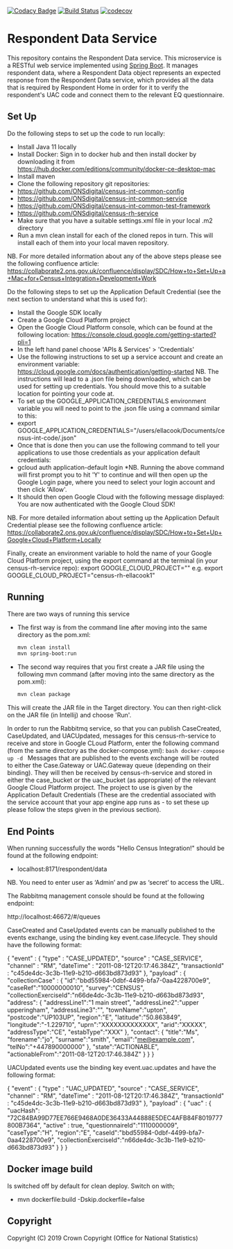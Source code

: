[![Codacy Badge](https://api.codacy.com/project/badge/Grade/c11c38daa91f48818dca0a1e3a6837ea)](https://www.codacy.com/app/philwhiles/census-rh-service?utm_source=github.com&amp;utm_medium=referral&amp;utm_content=ONSdigital/census-rh-service&amp;utm_campaign=Badge_Grade)
[![Build Status](https://travis-ci.org/ONSdigital/census-rh-service.svg?branch=master)](https://travis-ci.org/ONSdigital/census-rh-service)
[![codecov](https://codecov.io/gh/ONSdigital/census-rh-service/branch/master/graph/badge.svg)](https://codecov.io/gh/ONSdigital/census-rh-service)
# Respondent Data Service
This repository contains the Respondent Data service. This microservice is a RESTful web service implemented using [Spring Boot](http://projects.spring.io/spring-boot/). It manages respondent data, where a Respondent Data object represents an expected response from the Respondent Data service, which provides all the data that is required by Respondent Home in order for it to verify the respondent's UAC code and connect them to the relevant EQ questionnaire.

## Set Up

Do the following steps to set up the code to run locally:
* Install Java 11 locally
* Install Docker: Sign in to docker hub and then install docker by downloading it from https://hub.docker.com/editions/community/docker-ce-desktop-mac
* Install maven
* Clone the following repository git repositories:
* https://github.com/ONSdigital/census-int-common-config
* https://github.com/ONSdigital/census-int-common-service
* https://github.com/ONSdigital/census-int-common-test-framework
* https://github.com/ONSdigital/census-rh-service
* Make sure that you have a suitable settings.xml file in your local .m2 directory
* Run a mvn clean install for each of the cloned repos in turn. This will install each of them into your local maven repository.

NB. For more detailed information about any of the above steps please see the following confluence article:
https://collaborate2.ons.gov.uk/confluence/display/SDC/How+to+Set+Up+a+Mac+for+Census+Integration+Development+Work

Do the following steps to set up the Application Default Credential (see the next section to understand what this is used for):
* Install the Google SDK locally
* Create a Google Cloud Platform project
* Open the Google Cloud Platform console, which can be found at the following location: https://console.cloud.google.com/getting-started?pli=1
* In the left hand panel choose 'APIs & Services' > 'Credentials'
* Use the following instructions to set up a service account and create an environment variable: https://cloud.google.com/docs/authentication/getting-started
NB. The instructions will lead to a .json file being downloaded, which can be used for setting up credentials. You should move this to a suitable location for pointing your code at.
* To set up the GOOGLE_APPLICATION_CREDENTIALS environment variable you will need to point to the .json file using a command similar to this:
* export GOOGLE_APPLICATION_CREDENTIALS="/users/ellacook/Documents/census-int-code/<filename>.json"
* Once that is done then you can use the following command to tell your applications to use those credentials as your application default credentials:
* gcloud auth application-default login
*NB. Running the above command will first prompt you to hit 'Y' to continue and will then open up the Google Login page, where you need to select your login account and then click 'Allow'.
* It should then open Google Cloud with the following message displayed: You are now authenticated with the Google Cloud SDK!

NB. For more detailed information about setting up the Application Default Credential please see the following confluence article:
https://collaborate2.ons.gov.uk/confluence/display/SDC/How+to+Set+Up+Google+Cloud+Platform+Locally

Finally, create an environment variable to hold the name of your Google Cloud Platform project, using the export command at the terminal (in your census-rh-service repo):
export GOOGLE_CLOUD_PROJECT="<name of your project>" e.g. export GOOGLE_CLOUD_PROJECT="census-rh-ellacook1"

## Running

There are two ways of running this service

* The first way is from the command line after moving into the same directory as the pom.xml:
    ```bash
    mvn clean install
    mvn spring-boot:run
    ```
* The second way requires that you first create a JAR file using the following mvn command (after moving into the same directory as the pom.xml):
    ```bash
    mvn clean package
    ```
This will create the JAR file in the Target directory. You can then right-click on the JAR file (in Intellij) and choose 'Run'.

In order to run the Rabbitmq service, so that you can publish CaseCreated, CaseUpdated, and UACUpdated, messages for this census-rh-service to receive and store in Google CLoud Platform, enter the following command (from the same directory as the docker-compose.yml):
    ```bash
    docker-compose up -d
    ```
Messages that are published to the events exchange will be routed to either the Case.Gateway or UAC.Gateway queue (depending on their binding).
They will then be received by census-rh-service and stored in either the case_bucket or the uac_bucket (as appropriate) of the relevant Google Cloud Platform project.
The project to use is given by the Application Default Credentials (These are the credential associated with the service account that your app engine app runs as - to set these up please follow the steps given in the previous section).


## End Points

When running successfully the words "Hello Census Integration!" should be found at the following endpoint:
    
* localhost:8171/respondent/data

NB. You need to enter user as ‘Admin’ and pw as ‘secret’ to access the URL.


The Rabbitmq management console should be found at the following endpoint:

http://localhost:46672/#/queues

CaseCreated and CaseUpdated events can be manually published to the events exchange, using the binding key event.case.lifecycle. They should have the following format:

{
  "event" : {
    "type" : "CASE_UPDATED",
    "source" : "CASE_SERVICE",
    "channel" : "RM",
    "dateTime" : "2011-08-12T20:17:46.384Z",
    "transactionId" : "c45de4dc-3c3b-11e9-b210-d663bd873d93"
  },
  "payload" : {
    "collectionCase" : {
        "id":"bbd55984-0dbf-4499-bfa7-0aa4228700e9",
        "caseRef":"10000000010",
        "survey":"CENSUS",
        "collectionExerciseId":"n66de4dc-3c3b-11e9-b210-d663bd873d93",
        "address": {
		"addressLine1":"1 main street",
  		"addressLine2":"upper upperingham",
  		"addressLine3":"",
  		"townName":"upton",
  		"postcode":"UP103UP",
  		"region":"E",
  		"latitude":"50.863849",
  		"longitude":"-1.229710",
  		"uprn":"XXXXXXXXXXXXX",
  		"arid":"XXXXX",
  		"addressType":"CE",
  		"estabType":"XXX"
	},
	"contact": {
	"title":"Ms",
  	"forename":"jo",
  	"surname":"smith",
  	"email":"me@example.com",
  	"telNo":"+447890000000"
	},
        "state":"ACTIONABLE",
        "actionableFrom":"2011-08-12T20:17:46.384Z"
}
  }
}


UACUpdated events use the binding key event.uac.updates and have the following format:

{
  "event" : {
    "type" : "UAC_UPDATED",
    "source" : "CASE_SERVICE",
    "channel" : "RM",
    "dateTime" : "2011-08-12T20:17:46.384Z",
    "transactionId" : "c45de4dc-3c3b-11e9-b210-d663bd873d93"
  },
  "payload" : {
    "uac" : {
        "uacHash":  "72C84BA99D77EE766E9468A0DE36433A44888E5DEC4AFB84F8019777800B7364",
        "active" : true,
        "questionnaireId":"1110000009",
        "caseType":"H",
        "region":"E",
        "caseId":"bbd55984-0dbf-4499-bfa7-0aa4228700e9",
        "collectionExerciseId":"n66de4dc-3c3b-11e9-b210-d663bd873d93"
}
  }
}

## Docker image build

Is switched off by default for clean deploy. Switch on with;

* mvn dockerfile:build -Dskip.dockerfile=false

    
## Copyright
Copyright (C) 2019 Crown Copyright (Office for National Statistics)
